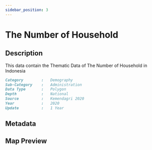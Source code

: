 ```yaml
---
sidebar_position: 3
---
```


# The Number of Household

## Description

This data contain the Thematic Data of The Number of Household in Indonesia

```md title="The Number of Household"{1-7}
Category        :   Demography
Sub-Category    :   Administration
Data Type       :   Polygon
Depth           :   National
Source          :   Kemendagri 2020
Year            :   2020
Update          :   1 Year
```

## Metadata

## Map Preview